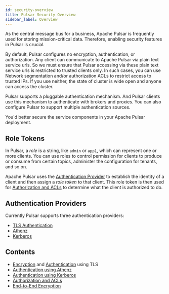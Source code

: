 ```yaml
---
id: security-overview
title: Pulsar Security Overview
sidebar_label: Overview
---
```


As the central message bus for a business, Apache Pulsar is frequently used for storing mission-critical data. Therefore, enabling security features in Pulsar is crucial.

By default, Pulsar configures no encryption, authentication, or authorization. Any client can communicate to Apache Pulsar via plain text service urls. So we must ensure that Pulsar accessing via these plain text service urls is restricted to trusted clients only. In such cases, you can use Network segmentation and/or authorization ACLs to restrict access to trusted IPs. If you use neither, the state of cluster is wide open and anyone can access the cluster.

Pulsar supports a pluggable authentication mechanism. And Pulsar clients use this mechanism to authenticate with brokers and proxies. You can also configure Pulsar to support multiple authentication sources.

You'd better secure the service components in your Apache Pulsar deployment.

## Role Tokens

In Pulsar, a *role* is a string, like `admin` or `app1`, which can represent one or more clients. You can use roles to control permission for clients to produce or consume from certain topics, administer the configuration for tenants, and so on.

Apache Pulsar uses the [Authentication Provider](#authentication-providers) to establish the identity of a client and then assign a *role token* to that client. This role token is then used for [Authorization and ACLs](security-authorization.md) to determine what the client is authorized to do.

## Authentication Providers

Currently Pulsar supports three authentication providers:

- [TLS Authentication](security-tls-authentication.md)
- [Athenz](security-athenz.md)
- [Kerberos](security-kerberos.md)

## Contents

- [Encryption](security-tls-transport.md) and [Authentication](security-tls-authentication.md) using TLS
- [Authentication using Athenz](security-athenz.md)
- [Authentication using Kerberos](security-kerberos.md)
- [Authorization and ACLs](security-authorization.md)
- [End-to-End Encryption](security-encryption.md)

